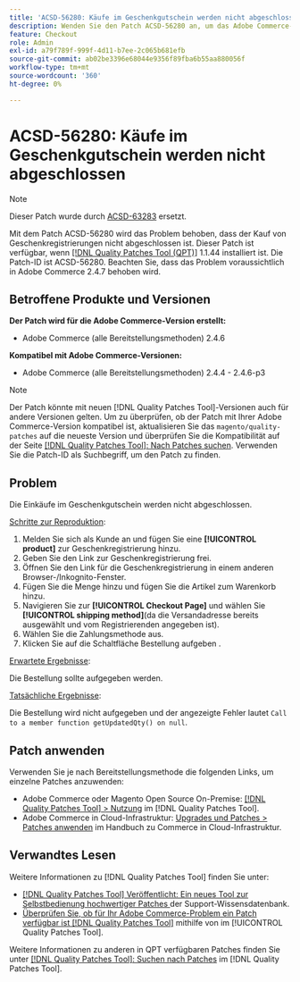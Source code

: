 ```yaml
---
title: 'ACSD-56280: Käufe im Geschenkgutschein werden nicht abgeschlossen'
description: Wenden Sie den Patch ACSD-56280 an, um das Adobe Commerce-Problem zu beheben, bei dem der Kauf von Geschenkgutscheinen nicht abgeschlossen ist
feature: Checkout
role: Admin
exl-id: a79f789f-999f-4d11-b7ee-2c065b681efb
source-git-commit: ab02be3396e68044e9356f89fba6b55aa880056f
workflow-type: tm+mt
source-wordcount: '360'
ht-degree: 0%

---
```


# ACSD-56280: Käufe im Geschenkgutschein werden nicht abgeschlossen

>[!NOTE]
>
>Dieser Patch wurde durch [ACSD-63283](/help/tools/quality-patches-tool/patches-available-in-qpt/v1-1-58/acsd-63283-resolving-gift-registry-email-and-order-placement-issues-in-adobe-commerce.md) ersetzt.

Mit dem Patch ACSD-56280 wird das Problem behoben, dass der Kauf von Geschenkregistrierungen nicht abgeschlossen ist. Dieser Patch ist verfügbar, wenn [[!DNL Quality Patches Tool (QPT)]](https://experienceleague.adobe.com/en/docs/commerce-knowledge-base/kb/announcements/commerce-announcements/magento-quality-patches-released-new-tool-to-self-serve-quality-patches) 1.1.44 installiert ist. Die Patch-ID ist ACSD-56280. Beachten Sie, dass das Problem voraussichtlich in Adobe Commerce 2.4.7 behoben wird.

## Betroffene Produkte und Versionen

**Der Patch wird für die Adobe Commerce-Version erstellt:**

* Adobe Commerce (alle Bereitstellungsmethoden) 2.4.6

**Kompatibel mit Adobe Commerce-Versionen:**

* Adobe Commerce (alle Bereitstellungsmethoden) 2.4.4 - 2.4.6-p3

>[!NOTE]
>
>Der Patch könnte mit neuen [!DNL Quality Patches Tool]-Versionen auch für andere Versionen gelten. Um zu überprüfen, ob der Patch mit Ihrer Adobe Commerce-Version kompatibel ist, aktualisieren Sie das `magento/quality-patches` auf die neueste Version und überprüfen Sie die Kompatibilität auf der Seite [[!DNL Quality Patches Tool]: Nach Patches suchen](https://experienceleague.adobe.com/tools/commerce-quality-patches/index.html). Verwenden Sie die Patch-ID als Suchbegriff, um den Patch zu finden.

## Problem

Die Einkäufe im Geschenkgutschein werden nicht abgeschlossen.

<u>Schritte zur Reproduktion</u>:

1. Melden Sie sich als Kunde an und fügen Sie eine **[!UICONTROL product]** zur Geschenkregistrierung hinzu.
1. Geben Sie den Link zur Geschenkregistrierung frei.
1. Öffnen Sie den Link für die Geschenkregistrierung in einem anderen Browser-/Inkognito-Fenster.
1. Fügen Sie die Menge hinzu und fügen Sie die Artikel zum Warenkorb hinzu.
1. Navigieren Sie zur **[!UICONTROL Checkout Page]** und wählen Sie **[!UICONTROL shipping method]**(da die Versandadresse bereits ausgewählt und vom Registrierenden angegeben ist).
1. Wählen Sie die Zahlungsmethode aus.
1. Klicken Sie auf die Schaltfläche Bestellung aufgeben .

<u>Erwartete Ergebnisse</u>:

Die Bestellung sollte aufgegeben werden.

<u>Tatsächliche Ergebnisse</u>:

Die Bestellung wird nicht aufgegeben und der angezeigte Fehler lautet `Call to a member function getUpdatedQty() on null`.

## Patch anwenden

Verwenden Sie je nach Bereitstellungsmethode die folgenden Links, um einzelne Patches anzuwenden:

* Adobe Commerce oder Magento Open Source On-Premise: [[!DNL Quality Patches Tool] > Nutzung](/help/tools/quality-patches-tool/usage.md) im [!DNL Quality Patches Tool].
* Adobe Commerce in Cloud-Infrastruktur: [Upgrades und Patches > Patches anwenden](https://experienceleague.adobe.com/docs/commerce-cloud-service/user-guide/develop/upgrade/apply-patches.html) im Handbuch zu Commerce in Cloud-Infrastruktur.

## Verwandtes Lesen

Weitere Informationen zu [!DNL Quality Patches Tool] finden Sie unter:

* [[!DNL Quality Patches Tool] Veröffentlicht: Ein neues Tool zur Selbstbedienung hochwertiger Patches ](https://experienceleague.adobe.com/en/docs/commerce-knowledge-base/kb/announcements/commerce-announcements/magento-quality-patches-released-new-tool-to-self-serve-quality-patches) der Support-Wissensdatenbank.
* [Überprüfen Sie, ob für Ihr Adobe Commerce-Problem ein Patch verfügbar ist [!DNL Quality Patches Tool]](/help/tools/quality-patches-tool/patches-available-in-qpt/check-patch-for-magento-issue-with-magento-quality-patches.md) mithilfe von im [!UICONTROL Quality Patches Tool].


Weitere Informationen zu anderen in QPT verfügbaren Patches finden Sie unter [[!DNL Quality Patches Tool]: Suchen nach Patches](https://experienceleague.adobe.com/tools/commerce-quality-patches/index.html) im [!DNL Quality Patches Tool].
